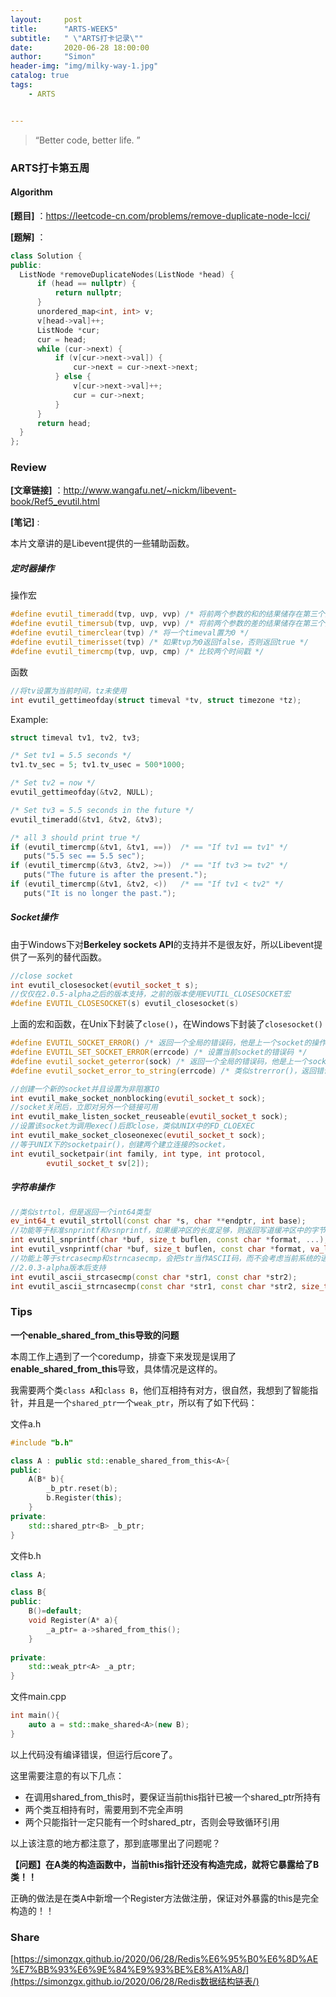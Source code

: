```yaml
---
layout:     post
title:      "ARTS-WEEK5"
subtitle:   " \"ARTS打卡记录\""
date:       2020-06-28 18:00:00
author:     "Simon"
header-img: "img/milky-way-1.jpg"
catalog: true
tags:
    - ARTS


---
```


> “Better code, better life. ”

### ARTS打卡第五周

#### Algorithm

**[题目]** ：https://leetcode-cn.com/problems/remove-duplicate-node-lcci/

**[题解]** ：

  ```c++
class Solution {
public:
    ListNode *removeDuplicateNodes(ListNode *head) {
        if (head == nullptr) {
            return nullptr;
        }
        unordered_map<int, int> v;
        v[head->val]++;
        ListNode *cur;
        cur = head;
        while (cur->next) {
            if (v[cur->next->val]) {
                cur->next = cur->next->next;
            } else {
                v[cur->next->val]++;
                cur = cur->next;
            }
        }
        return head;
    }
};
  ```



### Review

**[文章链接]** ：http://www.wangafu.net/~nickm/libevent-book/Ref5_evutil.html

**[笔记]** :

本片文章讲的是Libevent提供的一些辅助函数。

##### **定时器操作**

操作宏

```c++
#define evutil_timeradd(tvp, uvp, vvp) /* 将前两个参数的和的结果储存在第三个变量中 */
#define evutil_timersub(tvp, uvp, vvp) /* 将前两个参数的差的结果储存在第三个变量中 */
#define evutil_timerclear(tvp) /* 将一个timeval置为0 */
#define evutil_timerisset(tvp) /* 如果tvp为0返回false，否则返回true */
#define evutil_timercmp(tvp, uvp, cmp) /* 比较两个时间戳 */
```

函数

```c++
//将tv设置为当前时间，tz未使用
int evutil_gettimeofday(struct timeval *tv, struct timezone *tz);
```

Example:

```c++
struct timeval tv1, tv2, tv3;

/* Set tv1 = 5.5 seconds */
tv1.tv_sec = 5; tv1.tv_usec = 500*1000;

/* Set tv2 = now */
evutil_gettimeofday(&tv2, NULL);

/* Set tv3 = 5.5 seconds in the future */
evutil_timeradd(&tv1, &tv2, &tv3);

/* all 3 should print true */
if (evutil_timercmp(&tv1, &tv1, ==))  /* == "If tv1 == tv1" */
   puts("5.5 sec == 5.5 sec");
if (evutil_timercmp(&tv3, &tv2, >=))  /* == "If tv3 >= tv2" */
   puts("The future is after the present.");
if (evutil_timercmp(&tv1, &tv2, <))   /* == "If tv1 < tv2" */
   puts("It is no longer the past.");
```

##### **Socket操作**

由于Windows下对**Berkeley sockets API**的支持并不是很友好，所以Libevent提供了一系列的替代函数。

```c++
//close socket
int evutil_closesocket(evutil_socket_t s);
//仅仅在2.0.5-alpha之后的版本支持，之前的版本使用EVUTIL_CLOSESOCKET宏
#define EVUTIL_CLOSESOCKET(s) evutil_closesocket(s)
```

上面的宏和函数，在Unix下封装了`close()`，在Windows下封装了`closesocket()`

```c++
#define EVUTIL_SOCKET_ERROR() /* 返回一个全局的错误码，他是上一个socket的操作结果 */
#define EVUTIL_SET_SOCKET_ERROR(errcode) /* 设置当前socket的错误码 */
#define evutil_socket_geterror(sock) /* 返回一个全局的错误码，他是上一个socket的操作结果 */
#define evutil_socket_error_to_string(errcode) /* 类似strerror()，返回错误码代表的错误信息 */
```

```c++
//创建一个新的socket并且设置为非阻塞IO
int evutil_make_socket_nonblocking(evutil_socket_t sock);
//socket关闭后，立即对另外一个链接可用
int evutil_make_listen_socket_reuseable(evutil_socket_t sock);
//设置该socket为调用exec()后即close，类似UNIX中的FD_CLOEXEC
int evutil_make_socket_closeonexec(evutil_socket_t sock);
//等于UNIX下的socketpair()，创建两个建立连接的socket，
int evutil_socketpair(int family, int type, int protocol,
        evutil_socket_t sv[2]);
```

##### **字符串操作**

```c++
//类似strtol，但是返回一个int64类型
ev_int64_t evutil_strtoll(const char *s, char **endptr, int base);
//功能等于标准snprintf和vsnprintf，如果缓冲区的长度足够，则返回写道缓冲区中的字节数
int evutil_snprintf(char *buf, size_t buflen, const char *format, ...);
int evutil_vsnprintf(char *buf, size_t buflen, const char *format, va_list ap);
//功能上等于strcasecmp和strncasecmp，会把str当作ASCII码，而不会考虑当前系统的语言
//2.0.3-alpha版本后支持
int evutil_ascii_strcasecmp(const char *str1, const char *str2);
int evutil_ascii_strncasecmp(const char *str1, const char *str2, size_t n);
```

### Tips

**一个enable_shared_from_this导致的问题**

本周工作上遇到了一个coredump，排查下来发现是误用了**enable_shared_from_this**导致，具体情况是这样的。

我需要两个类`class A`和`class B`，他们互相持有对方，很自然，我想到了智能指针，并且是一个`shared_ptr`一个`weak_ptr`，所以有了如下代码：

文件a.h

```c++
#include "b.h"

class A : public std::enable_shared_from_this<A>{
public:
    A(B* b){
        _b_ptr.reset(b);
        b.Register(this);
    }
private:
	std::shared_ptr<B> _b_ptr;    
}
```

文件b.h

```c++
class A;

class B{
public:
    B()=default;
    void Register(A* a){
        _a_ptr= a->shared_from_this();
    }
    
private:
    std::weak_ptr<A> _a_ptr;
}
```

文件main.cpp

```c++
int main(){
    auto a = std::make_shared<A>(new B);
}
```

以上代码没有编译错误，但运行后core了。

这里需要注意的有以下几点：

* 在调用shared_from_this时，要保证当前this指针已被一个shared_ptr所持有
* 两个类互相持有时，需要用到不完全声明
* 两个只能指针一定只能有一个时shared_ptr，否则会导致循环引用

以上该注意的地方都注意了，那到底哪里出了问题呢？

**【问题】在A类的构造函数中，当前this指针还没有构造完成，就将它暴露给了B类！！**

正确的做法是在类A中新增一个Register方法做注册，保证对外暴露的this是完全构造的！！



### Share

[https://simonzgx.github.io/2020/06/28/Redis%E6%95%B0%E6%8D%AE%E7%BB%93%E6%9E%84%E9%93%BE%E8%A1%A8/](https://simonzgx.github.io/2020/06/28/Redis数据结构链表/)

